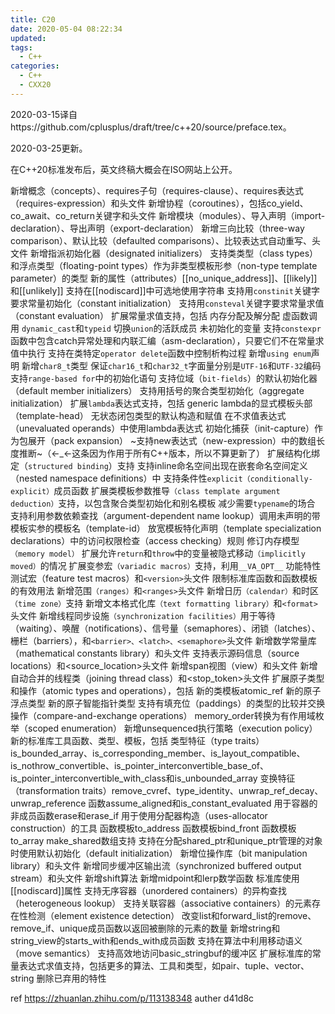 ```yaml
---
title: C20
date: 2020-05-04 08:22:34
updated:
tags:
  - C++
categories:
  - C++
  - CXX20
---
```

2020-03-15译自https://github.com/cplusplus/draft/tree/c++20/source/preface.tex。

2020-03-25更新。

在C++20标准发布后，英文终稿大概会在ISO网站上公开。

新增概念（concepts）、requires子句（requires-clause）、requires表达式（requires-expression）和<concepts>头文件
新增协程（coroutines），包括co_yield、co_await、co_return关键字和<coroutines>头文件
新增模块（modules）、导入声明（import-declaration）、导出声明（export-declaration）
新增三向比较（three-way comparison）、默认比较（defaulted comparisons）、比较表达式自动重写、<compare>头文件
新增指派初始化器（designated initializers）
支持类类型（class types）和浮点类型（floating-point types）作为非类型模板形参（non-type template parameter）的类型
新的属性（attributes）[[no_unique_address]]、[[likely]]和[[unlikely]]
支持在[[nodiscard]]中可选地使用字符串
支持用`constinit`关键字要求常量初始化（constant initialization）
支持用`consteval`关键字要求常量求值（constant evaluation）
扩展常量求值支持，包括
内存分配及解分配
虚函数调用
`dynamic_cast`和`typeid`
切换`union`的活跃成员
未初始化的变量
支持`constexpr`函数中包含catch异常处理和内联汇编（asm-declaration），只要它们不在常量求值中执行
支持在类特定`operator delete`函数中控制析构过程
新增`using enum`声明
新增`char8_t`类型
保证`char16_t`和`char32_t`字面量分别是`UTF-16`和`UTF-32`编码
支持`range-based for`中的初始化语句
支持位域（`bit-fields`）的默认初始化器（default member initializers）
支持用括号的聚合类型初始化（aggregate initialization）
扩展`lambda`表达式支持，包括
generic lambda的显式模板头部（template-head）
无状态闭包类型的默认构造和赋值
在不求值表达式（unevaluated operands）中使用lambda表达式
初始化捕获（init-capture）作为包展开（pack expansion）
~支持new表达式（new-expression）中的数组长度推断~（←_←这条因为作用于所有C++版本，所以不算更新了）
扩展结构化绑定（`structured binding`）支持
支持inline命名空间出现在嵌套命名空间定义（nested namespace definitions）中
支持条件性`explicit（conditionally-explicit）`成员函数
扩展类模板参数推导`（class template argument deduction）`支持，以包含聚合类型初始化和别名模板
减少需要`typename`的场合
支持利用参数依赖查找（argument-dependent name lookup）调用未声明的带模板实参的模板名（template-id）
放宽模板特化声明（template specialization declarations）中的访问权限检查（access checking）规则
修订内存模型`（memory model）`
扩展允许`return`和`throw`中的变量被隐式移动`（implicitly moved）`的情况
扩展变参宏`（variadic macros）`支持，利用`__VA_OPT__`
功能特性测试宏（feature test macros）和`<version>`头文件
限制标准库函数和函数模板的有效用法
新增范围`（ranges）`和`<ranges>`头文件
新增日历`（calendar）`和时区`（time zone）`支持
新增文本格式化库`（text formatting library）`和`<format>`头文件
新增线程同步设施`（synchronization facilities）`用于等待（waiting）、唤醒（notifications）、信号量（semaphores）、闭锁（latches）、栅栏（barriers），和`<barrier>、<latch>、<semaphore>`头文件
新增数学常量库（mathematical constants library）和<numbers>头文件
支持表示源码信息（source locations）和<source_location>头文件
新增span视图（view）和<span>头文件
新增自动合并的线程类（joining thread class）和<stop_token>头文件
扩展原子类型和操作（atomic types and operations），包括
新的类模板atomic_ref
新的原子浮点类型
新的原子智能指针类型
支持有填充位（paddings）的类型的比较并交换操作（compare-and-exchange operations）
memory_order转换为有作用域枚举（scoped enumeration）
新增unsequenced执行策略（execution policy）
新的标准库工具函数、类型、模板，包括
类型特征（type traits）is_bounded_array、is_corresponding_member、is_layout_compatible、is_nothrow_convertible、is_pointer_interconvertible_base_of、is_pointer_interconvertible_with_class和is_unbounded_array
变换特征（transformation traits）remove_cvref、type_identity、unwrap_ref_decay、unwrap_reference
函数assume_aligned和is_constant_evaluated
用于容器的非成员函数erase和erase_if
用于使用分配器构造（uses-allocator construction）的工具
函数模板to_address
函数模板bind_front
函数模板to_array
make_shared数组支持
支持在分配shared_ptr和unique_ptr管理的对象时使用默认初始化（default initialization）
新增位操作库（bit manipulation library）和<bit>头文件
新增同步缓冲区输出流（synchronized buffered output stream）和<syncstream>头文件
新增shift算法
新增midpoint和lerp数学函数
标准库使用[[nodiscard]]属性
支持无序容器（unordered containers）的异构查找（heterogeneous lookup）
支持关联容器（associative containers）的元素存在性检测（element existence detection）
改变list和forward_list的remove、remove_if、unique成员函数以返回被删除的元素的数量
新增string和string_view的starts_with和ends_with成员函数
支持在<numeric>算法中利用移动语义（move semantics）
支持高效地访问basic_stringbuf的缓冲区
扩展标准库的常量表达式求值支持，包括更多的算法、工具和类型，如pair、tuple、vector、string
删除已弃用的特性




ref https://zhuanlan.zhihu.com/p/113138348
auther d41d8c